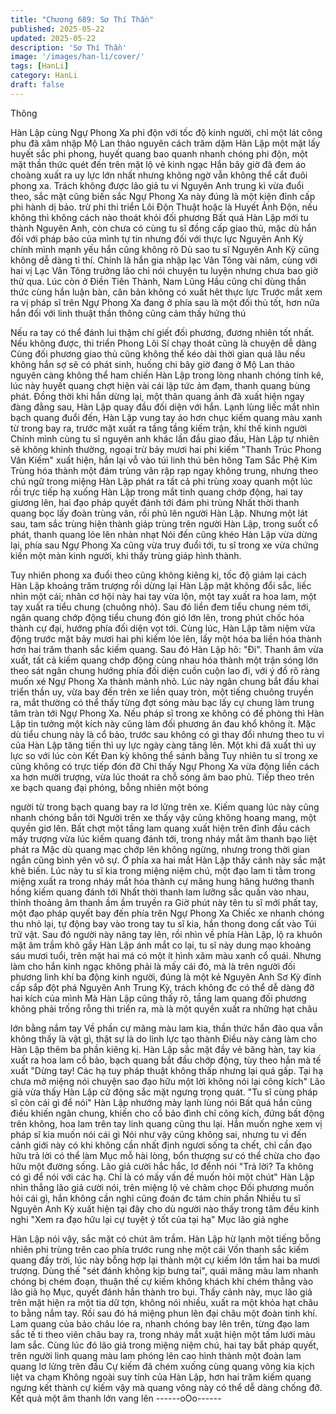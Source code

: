 ```yaml
---
title: "Chương 689: Sơ Thí Thần"
published: 2025-05-22
updated: 2025-05-22
description: 'Sơ Thí Thần'
image: '/images/han-li/cover/'
tags: [HanLi]
category: HanLi
draft: false
---
```


Thông

Hàn Lập cùng Ngự Phong Xa phi độn với tốc độ kinh người, chỉ
một lát công phu đã xâm nhập Mộ Lan thảo nguyên cách trăm
dặm
Hàn Lập một mặt lấy huyết sắc phi phong, huyết quang bao
quanh nhanh chóng phi độn, một mặt thần thức quét đến trên mặt
lộ vẻ kinh ngạc
Hắn bây giờ đã đem áo choàng xuất ra uy lực lớn nhất nhưng
không ngờ vẫn không thể cắt đuôi phong xa. Trách không được
lão giả tu vi Nguyên Anh trung kì vừa đuổi theo, sắc mặt cũng
biến sắc
Ngự Phong Xa này đúng là một kiện đỉnh cấp phi hành dị bảo. trừ
phi thi triển Lôi Độn Thuật hoặc là Huyết Ảnh Độn, nếu không thì
không cách nào thoát khỏi đối phương
Bất quá Hàn Lập mới tu thành Nguyên Anh, còn chưa có cùng tu
sĩ đồng cấp giao thủ, mặc dù hắn đối với pháp bảo của mình tự
tin nhưng đối với thực lực Nguyên Anh Kỳ chính mình mạnh yếu
hắn cũng không rõ
Dù sao tu sĩ Nguyên Anh Kỳ cũng không dễ dàng tỉ thí. Chính là
hắn gia nhập lạc Vân Tông vài năm, cùng với hai vị Lạc Vân Tông
trưởng lão chỉ nói chuyện tu luyện nhưng chưa bao giờ thử qua.
Lúc còn ở Điền Tiên Thành, Nam Lũng Hầu cũng chỉ dùng thần
thức cùng hắn luận bàn, căn bản không có xuất hêt thực lực
Trước mắt xem ra vị pháp sĩ trên Ngự Phong Xa đang ở phía sau
là một đối thủ tốt, hơn nữa hắn đối với linh thuật thần thông cũng
cảm thấy hứng thú

Nếu ra tay có thể đánh lui thậm chí giết đối phương, đương nhiên
tốt nhất. Nếu không được, thi triển Phong Lôi Sí chạy thoát cũng
là chuyện dễ dàng
Cùng đối phương giao thủ cũng không thể kéo dài thời gian quá
lâu nếu không hắn sợ sẽ có phát sinh, huống chi bây giờ đang ở
Mộ Lan thảo nguyên càng không thể ham chiến
Hàn Lập trong lòng nhanh chóng tính kê, lúc này huyết quang
chợt hiện vài cái lập tức ảm đạm, thanh quang bùng phát.
Đồng thời khi hắn dừng lại, một thân quang ảnh đã xuất hiện
ngay đàng đằng sau, Hàn Lập quay đầu đối diện với hắn.
Lạnh lùng liếc mắt nhìn bạch quang đuổi đến, Hàn Lập vung tay
áo hơn chục kiếm quang màu xanh từ trong bay ra, trước mặt
xuất ra tầng tầng kiếm trận, khí thế kinh người
Chính mình cùng tu sĩ nguyên anh khác lần đầu giao đấu, Hàn
Lập tự nhiên sẽ không khinh thường, ngoại trừ bảy mươi hai phi
kiếm "Thanh Trúc Phong Vân Kiếm" xuất hiện, hắn lại vỗ vào túi
linh thú bên hông
Tam Sắc Phệ Kim Trùng hóa thành một đám trùng vân rập rạp
ngay không trung, nhưng theo chú ngữ trong miệng Hàn Lập phát
ra tất cả phi trùng xoay quanh một lúc rồi trực tiếp hạ xuống
Hàn Lập trong mắt tinh quang chớp động, hai tay giương lên, hai
đạo pháp quyết đánh tới đám phi trùng
Nhất thời thanh quang bọc lấy đoàn trùng vân, rồi phủ lên người
Hàn Lập.
Nhưng một lát sau, tam sắc trùng hiện thành giáp trùng trên
người Hàn Lập, trong suốt cổ phát, thanh quang lóe lên nhàn nhạt
Nói đến cũng khéo Hàn Lập vừa dừng lại, phía sau Ngự Phong
Xa cũng vừa truy đuổi tới, tu sĩ trong xe vừa chứng kiến một màn
kinh người, khi thấy trùng giáp hình thành.

Tuy nhiên phong xa đuổi theo cũng không kiêng kị, tốc độ giảm lại
cách Hàn Lập khoảng trăm trượng rồi dừng lại
Hàn Lập mặt không đổi sắc, liếc nhìn một cái; nhân cơ hội này hai
tay vừa lộn, một tay xuất ra hoa lam, một tay xuất ra tiểu chung
(chuông nhỏ).
Sau đó liền đem tiểu chung ném tới, ngân quang chớp động tiểu
chung đón gió lớn lên, trong phút chốc hóa thành cự đại, hướng
phía đối diện vọt tới. Cùng lúc, Hàn Lập tâm niệm vừa động trước
mặt bảy mươi hai phi kiếm lóe lên, lấy một hóa ba liền hóa thành
hơn hai trăm thanh sắc kiếm quang.
Sau đó Hàn Lập hô: "Đi".
Thanh âm vừa xuất, tất cả kiếm quang chớp động cùng nhau hóa
thành một trận sóng lớn theo sát ngân chung hướng phía đối diện
cuồn cuộn lao đi, với ý đồ rõ ràng muốn xé Ngự Phong Xa thành
mảnh nhỏ.
Lúc này ngân chung bắt đầu khai triển thần uy, vừa bay đến trên
xe liền quay tròn, một tiếng chuông truyền ra, mắt thường có thể
thấy từng đợt sóng màu bạc lấy cự chung làm trung tâm tràn tới
Ngự Phong Xa.
Nếu pháp sĩ trong xe không có đề phòng thì Hàn Lập tin tưởng
một kích này cũng làm đối phương ăn đau khổ không ít.
Mặc dù tiểu chung này là cổ bảo, trước sau không có gì thay đổi
nhưng theo tu vi của Hàn Lập tăng tiến thì uy lực ngày càng tăng
lên. Một khi đã xuất thì uy lực so với lúc còn Kết Đan kỳ không thể
sánh bằng
Tuy nhiên tu sĩ trong xe cũng không có trực tiếp đón đỡ
Chỉ thấy Ngự Phong Xa vừa động liền cách xa hơn mười trượng,
vừa lúc thoát ra chỗ sóng âm bao phủ.
Tiếp theo trên xe bạch quang đại phóng, bỗng nhiên một bóng

người từ trong bạch quang bay ra lơ lửng trên xe. Kiếm quang lúc
này cũng nhanh chóng bắn tới
Người trên xe thấy vậy cũng không hoang mang, một quyền giơ
lên.
Bất chợt một tầng lam quang xuất hiện trên đỉnh đầu cách mấy
trượng vừa lúc kiếm quang đánh tới, trong nháy mắt âm thanh
bạo liệt phát ra
Mặc dù quang mạc chớp lên không ngừng, nhưng trong thời gian
ngắn cũng bình yên vô sự.
Ở phía xa hai mắt Hàn Lập thấy cảnh này sắc mặt khẽ biến.
Lúc này tu sĩ kia trong miệng niệm chú, một đạo lam ti tằm trong
miệng xuất ra trong nháy mắt hóa thành cự mãng hung hăng
hướng thanh hồng kiếm quang đánh tới
Nhất thời thanh lam lưỡng sắc quấn vào nhau, thỉnh thoảng âm
thanh ầm ầm truyền ra
Giờ phút này tên tu sĩ mới phất tay, một đạo pháp quyết bay đến
phía trên Ngự Phong Xa
Chiếc xe nhanh chóng thu nhỏ lại, tự động bay vào trong tay tu sĩ
kia, hắn thong dong cất vào Túi trữ vật.
Sau đó người này nâng tay lên, rồi nhìn về phía Hàn Lập, lộ ra
khuôn mặt âm trầm khô gầy
Hàn Lập ánh mắt co lại, tu sĩ này dung mạo khoảng sáu mươi
tuổi, trên mặt hai má có một ít hình xăm màu xanh cổ quái.
Nhưng làm cho hắn kinh ngạc không phải là mấy cái đó, mà là
trên người đối phương linh khí ba động kinh người, đúng là một
kẻ Nguyên Anh Sơ Kỳ đỉnh cấp sắp đột phá Nguyên Anh Trung
Kỳ, trách không đc có thể dễ dàng đỡ hai kích của mình
Mà Hàn Lập cũng thấy rõ, tầng lam quang đối phương không phải
trống rỗng thi triển ra, mà là một quyền xuất ra những hạt châu

lớn bằng nắm tay
Về phần cự mãng màu lam kia, thần thức hắn đảo qua vẫn không
thấy là vật gì, thật sự là do linh lực tạo thành
Điều này càng làm cho Hàn Lập thêm ba phần kiêng kị.
Hàn Lập sắc mặt đầy vẻ băng hàn, tay kia xuất ra hoa lam cổ
bảo, bạch quang bắt đầu chớp động, tùy theo hắn mà tế xuất
"Dừng tay! Các hạ tuy pháp thuật không thấp nhưng lại quá gấp.
Tại hạ chưa mở miệng nói chuyện sao đạo hữu một lời không nói
lại công kích" Lão giả vừa thấy Hàn Lập cử động sắc mặt ngưng
trọng quát.
"Tu sĩ cùng pháp sĩ còn cái gì để nói" Hàn Lập nhướng mày lạnh
lùng nói
Bất quá hắn cũng điều khiến ngân chung, khiến cho cổ bảo đình
chỉ công kích, đứng bất động trên không, hoa lam trên tay linh
quang cũng thu lại.
Hắn muốn nghe xem vị pháp sĩ kia muốn nói cái gì
Nói như vậy cũng không sai, nhưng tu vi đến cảnh giới này có khi
không cần nhất định ngươi sống ta chết, chỉ cần đạo hữu trả lời
có thể làm Mục mỗ hài lòng, bổn thượng sư có thể chừa cho đạo
hữu một đường sống. Lão giả cười hắc hắc, lơ đểnh nói
"Trả lời? Ta không có gì để nói với các hạ. Chỉ là có mấy vấn đề
muốn hỏi một chút" Hàn Lập nhìn thẳng lão giả cười nói, trên
miệng lộ vẻ châm chọc
Đối phương muốn hỏi cái gì, hắn không cần nghỉ cũng đoán đc
tám chín phần
Nhiều tu sĩ Nguyên Anh Kỳ xuất hiện tại đây cho dù người nào
thấy trong tâm đều kinh nghi
"Xem ra đạo hữu lại cự tuyệt ý tốt của tại hạ" Mục lão giả nghe

Hàn Lập nói vậy, sắc mặt có chút âm trầm.
Hàn Lập hừ lạnh một tiếng bỗng nhiên phi trùng trên cao phía
trước rung nhẹ một cái
Vốn thanh sắc kiếm quang đầy trời, lúc này bỗng hợp lại thành
một cự kiếm lớn tầm hai ba mươi trượng.
Dùng thế "sét đánh không kịp bưng tai", quái mãng màu lam
nhanh chóng bị chém đoạn, thuận thế cự kiếm không khách khí
chém thẳng vào lão giả họ Mục, quyết đánh hắn thành tro bụi.
Thấy cảnh này, mục lão giả trên mặt hiện ra một tia dữ tợn, không
nói nhiều, xuất ra một khỏa hạt châu to bằng nắm tay. Rồi sau đó
há miệng phun lên đại châu một đoàn tinh khí.
Lam quang của bảo châu lóe ra, nhanh chóng bay lên trên, từng
đạo lam sắc tế ti theo viên châu bay ra, trong nháy mắt xuật hiện
một tấm lưới màu lam sắc.
Cùng lúc đó lão giả trong miệng niệm chú, hai tay bắt pháp quyết,
trên người linh quang màu lam phóng lên cao hình thành một
đoàn lam quang lơ lửng trên đầu
Cự kiếm đã chém xuống cùng quang võng kia kịch liệt va chạm
Không ngoài suy tính của Hàn Lập, hơn hai trăm kiếm quang
ngưng kết thành cự kiếm vậy mà quang võng này có thể dễ dàng
chống đỡ.
Kết quả một âm thanh lớn vang lên
------oOo------
